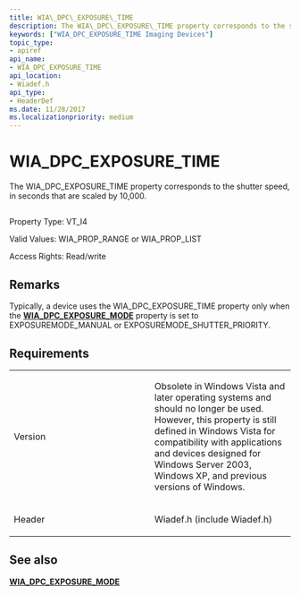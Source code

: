 ```yaml
---
title: WIA\_DPC\_EXPOSURE\_TIME
description: The WIA\_DPC\_EXPOSURE\_TIME property corresponds to the shutter speed, in seconds that are scaled by 10,000.
keywords: ["WIA_DPC_EXPOSURE_TIME Imaging Devices"]
topic_type:
- apiref
api_name:
- WIA_DPC_EXPOSURE_TIME
api_location:
- Wiadef.h
api_type:
- HeaderDef
ms.date: 11/28/2017
ms.localizationpriority: medium
---
```


# WIA\_DPC\_EXPOSURE\_TIME


The WIA\_DPC\_EXPOSURE\_TIME property corresponds to the shutter speed, in seconds that are scaled by 10,000.

## <span id="ddk_wia_dpc_exposure_time_si"></span><span id="DDK_WIA_DPC_EXPOSURE_TIME_SI"></span>


Property Type: VT\_I4

Valid Values: WIA\_PROP\_RANGE or WIA\_PROP\_LIST

Access Rights: Read/write

## Remarks

Typically, a device uses the WIA\_DPC\_EXPOSURE\_TIME property only when the [**WIA\_DPC\_EXPOSURE\_MODE**](wia-dpc-exposure-mode.md) property is set to EXPOSUREMODE\_MANUAL or EXPOSUREMODE\_SHUTTER\_PRIORITY.

## Requirements

<table>
<colgroup>
<col width="50%" />
<col width="50%" />
</colgroup>
<tbody>
<tr class="odd">
<td><p>Version</p></td>
<td><p>Obsolete in Windows Vista and later operating systems and should no longer be used. However, this property is still defined in Windows Vista for compatibility with applications and devices designed for Windows Server 2003, Windows XP, and previous versions of Windows.</p></td>
</tr>
<tr class="even">
<td><p>Header</p></td>
<td>Wiadef.h (include Wiadef.h)</td>
</tr>
</tbody>
</table>

## See also


[**WIA\_DPC\_EXPOSURE\_MODE**](wia-dpc-exposure-mode.md)

 

 






